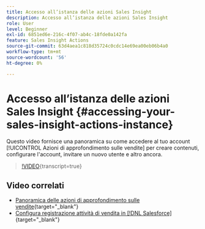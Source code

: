 ```yaml
---
title: Accesso all’istanza delle azioni Sales Insight
description: Accesso all’istanza delle azioni Sales Insight
role: User
level: Beginner
exl-id: 6851ed6e-216c-4f07-ab4c-18fde0a142fa
feature: Sales Insight Actions
source-git-commit: 63d4aea1c818d35724c0cdc14e69ea00eb06b4a0
workflow-type: tm+mt
source-wordcount: '56'
ht-degree: 0%

---
```


# Accesso all’istanza delle azioni Sales Insight {#accessing-your-sales-insight-actions-instance}

Questo video fornisce una panoramica su come accedere al tuo account [!UICONTROL Azioni di approfondimento sulle vendite] per creare contenuti, configurare l&#39;account, invitare un nuovo utente e altro ancora.

>[!VIDEO](https://video.tv.adobe.com/v/340925/?quality=12&learn=on){transcript=true}

## Video correlati

* [Panoramica delle azioni di approfondimento sulle vendite](/help/sales-insight-actions/sales-insight-actions-overview.md){target="_blank"}
* [Configura registrazione attività di vendita in [!DNL Salesforce]](/help/sales-insight-actions/configure-sales-activity-logging-to-salesforce.md){target="_blank"}
